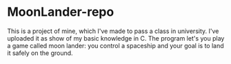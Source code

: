 # MoonLander-repo
This is a project of mine, which I've made to pass a class in university.
I've uploaded it as show of my basic knowledge in C.
The program let's you play a game called moon lander: you control a spaceship
and your goal is to land it safely on the ground.
